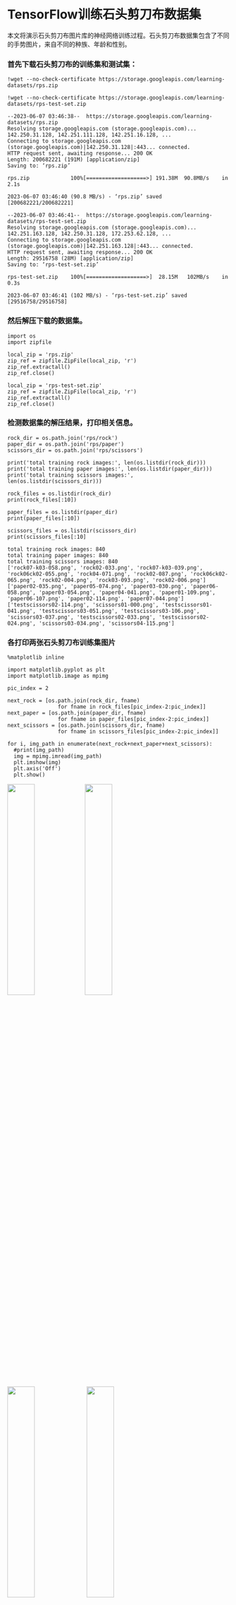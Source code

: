 # TensorFlow训练石头剪刀布数据集  
本文将演示石头剪刀布图片库的神经网络训练过程。石头剪刀布数据集包含了不同的手势图片，来自不同的种族、年龄和性别。  

### 首先下载石头剪刀布的训练集和测试集：  
```
!wget --no-check-certificate https://storage.googleapis.com/learning-datasets/rps.zip
  
!wget --no-check-certificate https://storage.googleapis.com/learning-datasets/rps-test-set.zip
```  

```
--2023-06-07 03:46:38--  https://storage.googleapis.com/learning-datasets/rps.zip
Resolving storage.googleapis.com (storage.googleapis.com)... 142.250.31.128, 142.251.111.128, 142.251.16.128, ...
Connecting to storage.googleapis.com (storage.googleapis.com)|142.250.31.128|:443... connected.
HTTP request sent, awaiting response... 200 OK
Length: 200682221 (191M) [application/zip]
Saving to: ‘rps.zip’

rps.zip             100%[===================>] 191.38M  90.8MB/s    in 2.1s    

2023-06-07 03:46:40 (90.8 MB/s) - ‘rps.zip’ saved [200682221/200682221]

--2023-06-07 03:46:41--  https://storage.googleapis.com/learning-datasets/rps-test-set.zip
Resolving storage.googleapis.com (storage.googleapis.com)... 142.251.163.128, 142.250.31.128, 172.253.62.128, ...
Connecting to storage.googleapis.com (storage.googleapis.com)|142.251.163.128|:443... connected.
HTTP request sent, awaiting response... 200 OK
Length: 29516758 (28M) [application/zip]
Saving to: ‘rps-test-set.zip’

rps-test-set.zip    100%[===================>]  28.15M   102MB/s    in 0.3s    

2023-06-07 03:46:41 (102 MB/s) - ‘rps-test-set.zip’ saved [29516758/29516758]
```  


### 然后解压下载的数据集。

```
import os
import zipfile

local_zip = 'rps.zip'
zip_ref = zipfile.ZipFile(local_zip, 'r')
zip_ref.extractall()
zip_ref.close()

local_zip = 'rps-test-set.zip'
zip_ref = zipfile.ZipFile(local_zip, 'r')
zip_ref.extractall()
zip_ref.close()
```  

### 检测数据集的解压结果，打印相关信息。  
```
rock_dir = os.path.join('rps/rock')
paper_dir = os.path.join('rps/paper')
scissors_dir = os.path.join('rps/scissors')

print('total training rock images:', len(os.listdir(rock_dir)))
print('total training paper images:', len(os.listdir(paper_dir)))
print('total training scissors images:', len(os.listdir(scissors_dir)))

rock_files = os.listdir(rock_dir)
print(rock_files[:10])

paper_files = os.listdir(paper_dir)
print(paper_files[:10])

scissors_files = os.listdir(scissors_dir)
print(scissors_files[:10]
```  

```
total training rock images: 840
total training paper images: 840
total training scissors images: 840
['rock07-k03-058.png', 'rock02-033.png', 'rock07-k03-039.png', 'rock06ck02-055.png', 'rock04-071.png', 'rock02-087.png', 'rock06ck02-065.png', 'rock02-004.png', 'rock03-093.png', 'rock02-006.png']
['paper02-035.png', 'paper05-074.png', 'paper03-030.png', 'paper06-058.png', 'paper03-054.png', 'paper04-041.png', 'paper01-109.png', 'paper06-107.png', 'paper02-114.png', 'paper07-044.png']
['testscissors02-114.png', 'scissors01-000.png', 'testscissors01-041.png', 'testscissors03-051.png', 'testscissors03-106.png', 'scissors03-037.png', 'testscissors02-033.png', 'testscissors02-024.png', 'scissors03-034.png', 'scissors04-115.png']
```  

### 各打印两张石头剪刀布训练集图片  
```
%matplotlib inline

import matplotlib.pyplot as plt
import matplotlib.image as mpimg

pic_index = 2

next_rock = [os.path.join(rock_dir, fname) 
                for fname in rock_files[pic_index-2:pic_index]]
next_paper = [os.path.join(paper_dir, fname) 
                for fname in paper_files[pic_index-2:pic_index]]
next_scissors = [os.path.join(scissors_dir, fname) 
                for fname in scissors_files[pic_index-2:pic_index]]

for i, img_path in enumerate(next_rock+next_paper+next_scissors):
  #print(img_path)
  img = mpimg.imread(img_path)
  plt.imshow(img)
  plt.axis('Off')
  plt.show()
```  
<img src="pic\p1.png"  width = "35%" /><img src="pic\p2.png"  width = "35%" />
<img src="pic\p3.png"  width = "35%" />  <img src="pic\p4.png"  width = "35%" />
<img src="pic\p5.png"  width = "35%" /><img src="pic\p6.png"  width = "35%" />

### 调用TensorFlow的keras进行数据模型的训练和评估。Keras是开源人工神经网络库，TensorFlow集成了keras的调用接口，可以方便的使用。  

```
import tensorflow as tf
import keras_preprocessing
from keras_preprocessing import image
from keras_preprocessing.image import ImageDataGenerator

TRAINING_DIR = "rps/"
training_datagen = ImageDataGenerator(
      rescale = 1./255,
	    rotation_range=40,
      width_shift_range=0.2,
      height_shift_range=0.2,
      shear_range=0.2,
      zoom_range=0.2,
      horizontal_flip=True,
      fill_mode='nearest')

VALIDATION_DIR = "rps-test-set/"
validation_datagen = ImageDataGenerator(rescale = 1./255)

train_generator = training_datagen.flow_from_directory(
	TRAINING_DIR,
	target_size=(150,150),
	class_mode='categorical',
  batch_size=126
)

validation_generator = validation_datagen.flow_from_directory(
	VALIDATION_DIR,
	target_size=(150,150),
	class_mode='categorical',
  batch_size=126
)

model = tf.keras.models.Sequential([
    # Note the input shape is the desired size of the image 150x150 with 3 bytes color
    # This is the first convolution
    tf.keras.layers.Conv2D(64, (3,3), activation='relu', input_shape=(150, 150, 3)),
    tf.keras.layers.MaxPooling2D(2, 2),
    # The second convolution
    tf.keras.layers.Conv2D(64, (3,3), activation='relu'),
    tf.keras.layers.MaxPooling2D(2,2),
    # The third convolution
    tf.keras.layers.Conv2D(128, (3,3), activation='relu'),
    tf.keras.layers.MaxPooling2D(2,2),
    # The fourth convolution
    tf.keras.layers.Conv2D(128, (3,3), activation='relu'),
    tf.keras.layers.MaxPooling2D(2,2),
    # Flatten the results to feed into a DNN
    tf.keras.layers.Flatten(),
    tf.keras.layers.Dropout(0.5),
    # 512 neuron hidden layer
    tf.keras.layers.Dense(512, activation='relu'),
    tf.keras.layers.Dense(3, activation='softmax')
])


model.summary()

model.compile(loss = 'categorical_crossentropy', optimizer='rmsprop', metrics=['accuracy'])

history = model.fit(train_generator, epochs=25, steps_per_epoch=20, validation_data = validation_generator, verbose = 1, validation_steps=3)

model.save("rps.h5")
```  
  
  
```

```

ImageDataGenerator是Keras中图像预处理的类，经过预处理使得后续的训练更加准确。  


Sequential定义了序列化的神经网络，封装了神经网络的结构，有一组输入和一组输出。可以定义多个神经层，各层之间按照先后顺序堆叠，前一层的输出就是后一层的输入，通过多个层的堆叠，构建出神经网络。  


神经网络两个常用的操作：卷积和池化。由于图片中可能包含干扰或者弱信息，使用卷积处理（此处的Conv2D函数）使得我们能够找到特定的局部图像特征（如边缘）。此处使用了3X3的滤波器（通常称为垂直索伯滤波器）。而池化（此处的MaxPooling2D）的作用是降低采样，因为卷积层输出中包含很多冗余信息。池化通过减小输入的大小降低输出值的数量。详细的信息可以参考知乎回答“如何理解卷积神经网络（CNN）中的卷积和池化？”。更多的卷积算法参考Github Convolution arithmetic。  


Dense的操作即全连接层操作，本质就是由一个特征空间线性变换到另一个特征空间。Dense层的目的是将前面提取的特征，在dense经过非线性变化，提取这些特征之间的关联，最后映射到输出空间上。Dense这里作为输出层。  


### 完成模型训练之后，我们绘制训练和验证结果的相关信息。

  
```
import matplotlib.pyplot as plt
acc = history.history['accuracy']
val_acc = history.history['val_accuracy']
loss = history.history['loss']
val_loss = history.history['val_loss']

epochs = range(len(acc))

plt.plot(epochs, acc, 'r', label='Training accuracy')
plt.plot(epochs, val_acc, 'b', label='Validation accuracy')
plt.title('Training and validation accuracy')
plt.legend(loc=0)
plt.figure()
plt.show()
```  

<img src="pic\p7.png"  width = "100%" />
  









